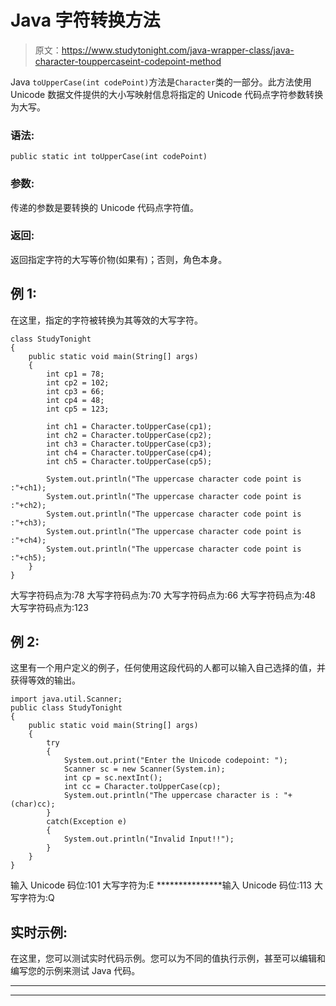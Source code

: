# Java 字符转换方法

> 原文：<https://www.studytonight.com/java-wrapper-class/java-character-touppercaseint-codepoint-method>

Java `toUpperCase(int codePoint)`方法是`Character`类的一部分。此方法使用 Unicode 数据文件提供的大小写映射信息将指定的 Unicode 代码点字符参数转换为大写。

### 语法:

```
public static int toUpperCase(int codePoint) 
```

### 参数:

传递的参数是要转换的 Unicode 代码点字符值。

### 返回:

返回指定字符的大写等价物(如果有)；否则，角色本身。

## 例 1:

在这里，指定的字符被转换为其等效的大写字符。

```
class StudyTonight
{  
	public static void main(String[] args)
	{  
		int cp1 = 78;  
		int cp2 = 102;  
		int cp3 = 66;  
		int cp4 = 48;   
		int cp5 = 123;  

		int ch1 = Character.toUpperCase(cp1);  
		int ch2 = Character.toUpperCase(cp2);  
		int ch3 = Character.toUpperCase(cp3);  
		int ch4 = Character.toUpperCase(cp4);  
		int ch5 = Character.toUpperCase(cp5);  

		System.out.println("The uppercase character code point is :"+ch1);  
		System.out.println("The uppercase character code point is :"+ch2); 
		System.out.println("The uppercase character code point is :"+ch3);  
		System.out.println("The uppercase character code point is :"+ch4);  
		System.out.println("The uppercase character code point is :"+ch5);  
	}  
}
```

大写字符码点为:78
大写字符码点为:70
大写字符码点为:66
大写字符码点为:48
大写字符码点为:123

## 例 2:

这里有一个用户定义的例子，任何使用这段代码的人都可以输入自己选择的值，并获得等效的输出。

```
import java.util.Scanner; 
public class StudyTonight
{  
	public static void main(String[] args)
	{  
		try
		{
			System.out.print("Enter the Unicode codepoint: ");  
			Scanner sc = new Scanner(System.in);         
			int cp = sc.nextInt();  
			int cc = Character.toUpperCase(cp);
			System.out.println("The uppercase character is : "+(char)cc);
		}
		catch(Exception e)
		{
			System.out.println("Invalid Input!!");
		}
	}  
}
```

输入 Unicode 码位:101
大写字符为:E
***************输入 Unicode 码位:113
大写字符为:Q

## 实时示例:

在这里，您可以测试实时代码示例。您可以为不同的值执行示例，甚至可以编辑和编写您的示例来测试 Java 代码。

* * *

* * *